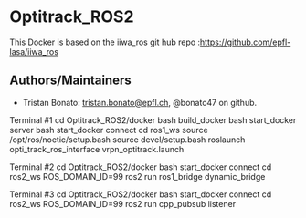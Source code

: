 # Optitrack_ROS2

This Docker is based on the iiwa_ros git hub repo :https://github.com/epfl-lasa/iiwa_ros

## Authors/Maintainers
- Tristan Bonato: tristan.bonato@epfl.ch, @bonato47 on github.

Terminal #1
cd Optitrack_ROS2/docker
bash build_docker 
bash start_docker server
bash start_docker connect
cd ros1_ws
source /opt/ros/noetic/setup.bash
source devel/setup.bash
roslaunch opti_track_ros_interface vrpn_optitrack.launch 

Terminal #2
cd Optitrack_ROS2/docker
bash start_docker connect
cd ros2_ws
ROS_DOMAIN_ID=99 ros2 run ros1_bridge dynamic_bridge

Terminal #3
cd Optitrack_ROS2/docker
bash start_docker connect
cd ros2_ws
ROS_DOMAIN_ID=99 ros2 run cpp_pubsub listener
